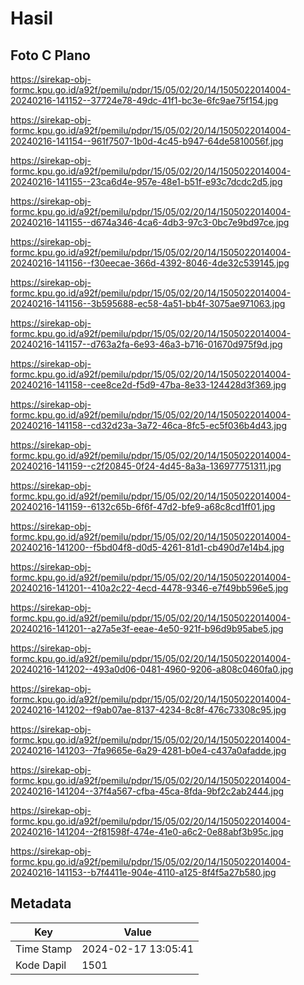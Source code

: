 # Hasil

## Foto C Plano

https://sirekap-obj-formc.kpu.go.id/a92f/pemilu/pdpr/15/05/02/20/14/1505022014004-20240216-141152--37724e78-49dc-41f1-bc3e-6fc9ae75f154.jpg

https://sirekap-obj-formc.kpu.go.id/a92f/pemilu/pdpr/15/05/02/20/14/1505022014004-20240216-141154--961f7507-1b0d-4c45-b947-64de5810056f.jpg

https://sirekap-obj-formc.kpu.go.id/a92f/pemilu/pdpr/15/05/02/20/14/1505022014004-20240216-141155--23ca6d4e-957e-48e1-b51f-e93c7dcdc2d5.jpg

https://sirekap-obj-formc.kpu.go.id/a92f/pemilu/pdpr/15/05/02/20/14/1505022014004-20240216-141155--d674a346-4ca6-4db3-97c3-0bc7e9bd97ce.jpg

https://sirekap-obj-formc.kpu.go.id/a92f/pemilu/pdpr/15/05/02/20/14/1505022014004-20240216-141156--f30eecae-366d-4392-8046-4de32c539145.jpg

https://sirekap-obj-formc.kpu.go.id/a92f/pemilu/pdpr/15/05/02/20/14/1505022014004-20240216-141156--3b595688-ec58-4a51-bb4f-3075ae971063.jpg

https://sirekap-obj-formc.kpu.go.id/a92f/pemilu/pdpr/15/05/02/20/14/1505022014004-20240216-141157--d763a2fa-6e93-46a3-b716-01670d975f9d.jpg

https://sirekap-obj-formc.kpu.go.id/a92f/pemilu/pdpr/15/05/02/20/14/1505022014004-20240216-141158--cee8ce2d-f5d9-47ba-8e33-124428d3f369.jpg

https://sirekap-obj-formc.kpu.go.id/a92f/pemilu/pdpr/15/05/02/20/14/1505022014004-20240216-141158--cd32d23a-3a72-46ca-8fc5-ec5f036b4d43.jpg

https://sirekap-obj-formc.kpu.go.id/a92f/pemilu/pdpr/15/05/02/20/14/1505022014004-20240216-141159--c2f20845-0f24-4d45-8a3a-136977751311.jpg

https://sirekap-obj-formc.kpu.go.id/a92f/pemilu/pdpr/15/05/02/20/14/1505022014004-20240216-141159--6132c65b-6f6f-47d2-bfe9-a68c8cd1ff01.jpg

https://sirekap-obj-formc.kpu.go.id/a92f/pemilu/pdpr/15/05/02/20/14/1505022014004-20240216-141200--f5bd04f8-d0d5-4261-81d1-cb490d7e14b4.jpg

https://sirekap-obj-formc.kpu.go.id/a92f/pemilu/pdpr/15/05/02/20/14/1505022014004-20240216-141201--410a2c22-4ecd-4478-9346-e7f49bb596e5.jpg

https://sirekap-obj-formc.kpu.go.id/a92f/pemilu/pdpr/15/05/02/20/14/1505022014004-20240216-141201--a27a5e3f-eeae-4e50-921f-b96d9b95abe5.jpg

https://sirekap-obj-formc.kpu.go.id/a92f/pemilu/pdpr/15/05/02/20/14/1505022014004-20240216-141202--493a0d06-0481-4960-9206-a808c0460fa0.jpg

https://sirekap-obj-formc.kpu.go.id/a92f/pemilu/pdpr/15/05/02/20/14/1505022014004-20240216-141202--f9ab07ae-8137-4234-8c8f-476c73308c95.jpg

https://sirekap-obj-formc.kpu.go.id/a92f/pemilu/pdpr/15/05/02/20/14/1505022014004-20240216-141203--7fa9665e-6a29-4281-b0e4-c437a0afadde.jpg

https://sirekap-obj-formc.kpu.go.id/a92f/pemilu/pdpr/15/05/02/20/14/1505022014004-20240216-141204--37f4a567-cfba-45ca-8fda-9bf2c2ab2444.jpg

https://sirekap-obj-formc.kpu.go.id/a92f/pemilu/pdpr/15/05/02/20/14/1505022014004-20240216-141204--2f81598f-474e-41e0-a6c2-0e88abf3b95c.jpg

https://sirekap-obj-formc.kpu.go.id/a92f/pemilu/pdpr/15/05/02/20/14/1505022014004-20240216-141153--b7f4411e-904e-4110-a125-8f4f5a27b580.jpg


## Metadata

| Key        | Value               |
| ---------- | ------------------- |
| Time Stamp | 2024-02-17 13:05:41 |
| Kode Dapil | 1501                |



